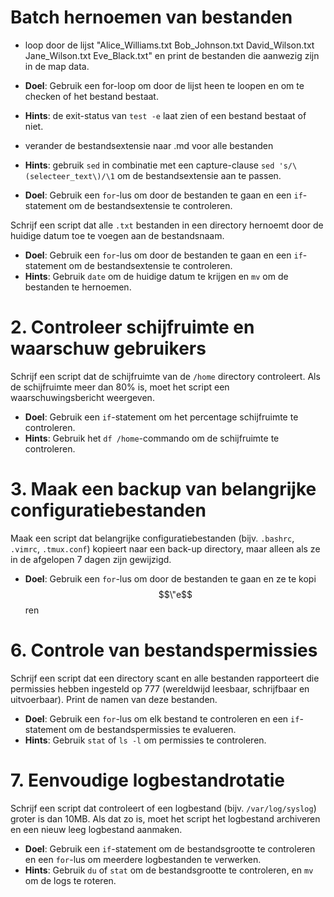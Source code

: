 #  Batch hernoemen van bestanden
+ loop door de lijst "Alice_Williams.txt Bob_Johnson.txt David_Wilson.txt Jane_Wilson.txt Eve_Black.txt" en  print de bestanden die aanwezig zijn in de map data.
+ **Doel**: Gebruik een for-loop om door de lijst heen te loopen en om te checken of het bestand bestaat.
+ **Hints**:  de exit-status van `test -e` laat zien of een bestand bestaat of niet. 
+ verander de bestandsextensie naar .md voor alle bestanden
+ **Hints**:  gebruik `sed` in combinatie met een capture-clause `sed 's/\(selecteer_text\)/\1` om de bestandsextensie aan te passen.

+ **Doel**: Gebruik een `for`-lus om door de bestanden te gaan en een `if`-statement om de bestandsextensie te controleren.

Schrijf een script dat alle `.txt` bestanden in een directory hernoemt door de huidige datum toe te voegen aan de bestandsnaam.
+ **Doel**: Gebruik een `for`-lus om door de bestanden te gaan en een `if`-statement om de bestandsextensie te controleren.
+ **Hints**: Gebruik `date` om de huidige datum te krijgen en `mv` om de bestanden te hernoemen.

# 2. Controleer schijfruimte en waarschuw gebruikers
Schrijf een script dat de schijfruimte van de `/home` directory controleert. Als de schijfruimte meer dan 80% is, moet het script een waarschuwingsbericht weergeven.
+ **Doel**: Gebruik een `if`-statement om het percentage schijfruimte te controleren.
+ **Hints**: Gebruik het `df /home`-commando om de schijfruimte te controleren.

# 3. Maak een backup van belangrijke configuratiebestanden
Maak een script dat belangrijke configuratiebestanden (bijv. `.bashrc`, `.vimrc`, `.tmux.conf`) kopieert naar een back-up directory, maar alleen als ze in de afgelopen 7 dagen zijn gewijzigd.
+ **Doel**: Gebruik een `for`-lus om door de bestanden te gaan en ze te kopi$$\"e$$ren

# 6. Controle van bestandspermissies
Schrijf een script dat een directory scant en alle bestanden rapporteert die permissies hebben ingesteld op 777 (wereldwijd leesbaar, schrijfbaar en uitvoerbaar). Print de namen van deze bestanden.
+ **Doel**: Gebruik een `for`-lus om elk bestand te controleren en een `if`-statement om de bestandspermissies te evalueren.
+ **Hints**: Gebruik `stat` of `ls -l` om permissies te controleren.

# 7. Eenvoudige logbestandrotatie
Schrijf een script dat controleert of een logbestand (bijv. `/var/log/syslog`) groter is dan 10MB. Als dat zo is, moet het script het logbestand archiveren en een nieuw leeg logbestand aanmaken.
+ **Doel**: Gebruik een `if`-statement om de bestandsgrootte te controleren en een `for`-lus om meerdere logbestanden te verwerken.
+ **Hints**: Gebruik `du` of `stat` om de bestandsgrootte te controleren, en `mv` om de logs te roteren.
